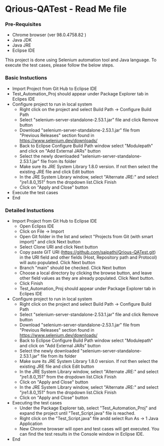 # Qrious-QATest - Read Me file

### Pre-Requisites
- Chrome browser (ver 98.0.4758.82 )
- Java JDK
- Java JRE
- Eclipse IDE

This project is done using Selenium automation tool and Java language. To execute the test cases, please follow the below steps.

### Basic Instuctions
- Import Project from Git Hub to Eclipse IDE
- Test_Automation_Proj should appear under Package Explorer tab in Eclipes IDE
- Configure project to run in local system
  - Right click on the project and select Build Path -> Configure Build Path
  - Select "selenium-server-standalone-2.53.1.jar" file and click Remove button
  - Download "selenium-server-standalone-2.53.1.jar" file from "Previous Releases" section found in https://www.selenium.dev/downloads/
  - Back to Eclipse Configure Build Path window select "Modulepath" and click on "Add External JARs" button
  - Select the newly downloaded "selenium-server-standalone-2.53.1.jar" file from its folder
  - Make sure its JRE System Library 1.8.0 version. If not then select the existing JRE file and click Edit button
  - In the JRE System Library window, select "Alternate JRE:" and select "jre1.8.0_151" from the dropdown list.Click Finish
  - Click on "Apply and Close" button
- Execute the test cases
- End    
    
### Detailed Instuctions
- Import Project from Git Hub to Eclipse IDE
  - Open Eclipss IDE
  - Click on File -> Import 
  - Open Git folder in the list and select "Projects from Git (with smart import)" and click Next button
  - Select Clone URI and click Next button
  - Copy paste GIT URI (https://github.com/saipathi/Qrious-QATest.git) in the URI field and other fields (Host, Repository path and Protocol) will auto populated. Click Next button
  - Branch "main" should be checked. Click Next button
  - Choose a local directory by clicking the browse button, and leave other field values as they are already populated. Click Next button.
  - Click Finish
  - Test_Automation_Proj should appear under Package Explorer tab in Eclipes IDE
 - Configure project to run in local system
   - Right click on the project and select Build Path -> Configure Build Path
   - Select "selenium-server-standalone-2.53.1.jar" file and click Remove button
   - Download "selenium-server-standalone-2.53.1.jar" file from "Previous Releases" section found in https://www.selenium.dev/downloads/
   - Back to Eclipse Configure Build Path window select "Modulepath" and click on "Add External JARs" button
   - Select the newly downloaded "selenium-server-standalone-2.53.1.jar" file from its folder
   - Make sure its JRE System Library 1.8.0 version. If not then select the existing JRE file and click Edit button
   - In the JRE System Library window, select "Alternate JRE:" and select "jre1.8.0_151" from the dropdown list.Click Finish
   - Click on "Apply and Close" button
   - In the JRE System Library window, select "Alternate JRE:" and select "jre1.8.0_151" from the dropdown list.Click Finish
   - Click on "Apply and Close" button
- Executing the test cases
  - Under the Package Explorer tab, select "Test_Automation_Proj" and expand the project until "Test_Script.java" file is reached.
  - Right click on the "Test_Script.java" file andd select Run As -> 1 Java Application
  - New Chrome browser will open and test cases will get executed. You can find the test results in the Console window in Eclipse IDE.
- End     




